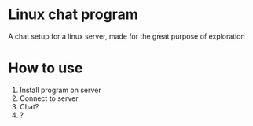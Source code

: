 # Linux chat program
A chat setup for a linux server, made for the great purpose of exploration

# How to use
1. Install program on server
2. Connect to server
3. Chat?
4. ?
